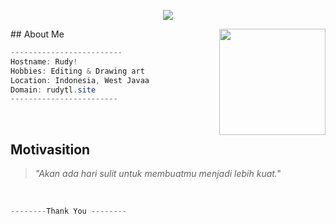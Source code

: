 
<p align ="center">
 <img src= "https://files.catbox.moe/h73x0c.jpg" witdh = "100px"></img>
</p>
## About Me
<img src="https://media.tenor.com/qLVgTQhZ4JoAAAAi/ehe-aha.gif" align = "right" width = "170"></img>
  <p width = "40">
   
```csharp
-------------------------
Hostname: Rudy!
Hobbies: Editing & Drawing art
Location: Indonesia, West Javaa
Domain: rudytl.site
------------------------
```
<br>

## Motivasition

> *"Akan ada hari sulit untuk membuatmu menjadi lebih kuat."*

<a href="https://github.com/rudytglk"><img src="https://komarev.com/ghpvc/?username=truethari&style=flat-square&color=green " alt=""/></a>
<br>
<br>
```csharp
--------Thank You --------
```
